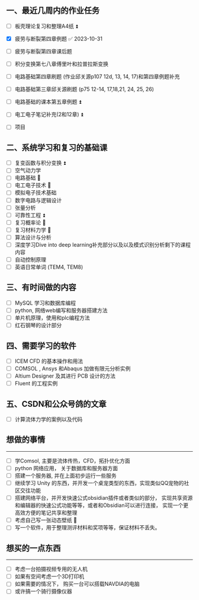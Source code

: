 ## 一、最近几周内的作业任务
- [ ] 板壳理论复习和整理A4纸 ⏫  
- [x] 疲劳与断裂第四章例题 ✅ 2023-10-31
- [ ] 疲劳与断裂第四章课后题 
- [ ] 积分变换第七八章傅里叶和拉普拉斯变换
- [ ] 电路基础第四章刷题 (作业邱关源p107 12d, 13, 14, 17)和第四章例题补充
- [ ] 电路基础第三章邱关源刷题 (p75 12-14, 17,18,21, 24, 25, 26) 
- [ ] 电路基础的课本第五章例题  ⏫ 
- [ ] 电工电子笔记补充(2和12章) ⏫ 

- [ ] 项目 

## 二、系统学习和复习的基础课
- [ ] 复变函数与积分变换 ⏫ 
- [ ] 空气动力学 
- [ ] 电路基础 🔼  
- [ ] 电工电子技术 🔼 
- [ ] 模拟电子技术基础 
- [ ] 数字电路与逻辑设计 
- [ ] 张量分析 
- [ ] 可靠性工程 ⏫ 
- [ ] 复习概率论 🔼 
- [ ] 复习材料力学 🔼 
- [ ] 算法设计与分析 
- [ ] 深度学习Dive into deep learning补充部分以及以及模式识别分析剩下的课程内容  
- [ ] 自动控制原理 
- [ ] 英语日常单词 (TEM4, TEM8)

## 三、有时间做的内容
- [ ] MySQL 学习和数据库编程 
- [ ] python, 网络web编写和服务器搭建方法
- [ ] 单片机原理，使用和plc编程方法
- [ ] 红石钢琴的设计部分 

## 四、需要学习的软件
- [ ] ICEM CFD 的基本操作和用法 
- [ ] COMSOL , Ansys 和Abaqus 加做有限元分析实例 
- [ ] Altium Designer 及其进行 PCB 设计的方法
- [ ] Fluent 的工程实例

## 五、CSDN和公众号鸽的文章 
- [ ] 计算流体力学的案例以及代码 

## 想做的事情
--- 
- [ ] 学Comsol, 主要是流体传热，CFD，拓扑优化方面  
- [ ] python 网络应用， 关于数据库和服务器方面 
- [ ] 搭建一个服务器, 并在上面初步运行一些服务
- [ ] 继续学习 Unity 的东西，并开发一个桌宠类型的东西，实现类似QQ宠物的社区交往功能
- [ ] 搭建网络平台，并开发快速公式obsidian插件或者类似的部分， 实现共享资源和编辑器的快速公式功能等等，或者和Obsidian可以进行连接， 实现一个更高效方便的笔记共享和整理 
- [ ] 考虑自己写一张动态壁纸 🔽 
- [ ] 写一个软件，用于整理测评材料和奖项等等，保证材料不丢失。

## 想买的一点东西 
--- 
- [ ] 考虑一台拍摄视频专用的无人机
- [ ] 如果有空间考虑一个3D打印机
- [ ] 如果需要的情况下， 购买一台可以搭载NAVDIA的电脑
- [ ] 或许搞一个骑行摄像仪器
